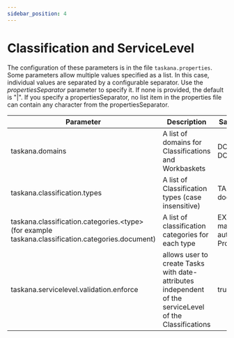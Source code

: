 ```yaml
---
sidebar_position: 4
---
```


# Classification and ServiceLevel

The configuration of these parameters is in the file ```taskana.properties```. Some parameters allow multiple values specified as a list. In this case, individual values are separated by a configurable separator. Use the *propertiesSeparator* parameter to specify it. If none is provided, the default is "|". If you specify a propertiesSeparator, no list item in the properties file can contain any character from the propertiesSeparator.


| Parameter                                                                                          | Description                                                                                             | Sample Value                               |
|----------------------------------------------------------------------------------------------------|---------------------------------------------------------------------------------------------------------|--------------------------------------------|
| taskana.domains                                                                                    | A list of domains for Classifications and Workbaskets                                                   | DOMAIN_C \| DOMAIN_TEST                    |
| taskana.classification.types                                                                       | A list of Classification types (case insensitive)                                                       | TASK \| document                           |
| taskana.classification.categories.<type\> (for example taskana.classification.categories.document) | A list of classification categories for each type                                                       | EXTERNAL \| manual \| autoMAtic \| Process |
| taskana.servicelevel.validation.enforce                                                            | allows user to create Tasks with date-attributes independent of the serviceLevel of the Classifications | true                                       |
